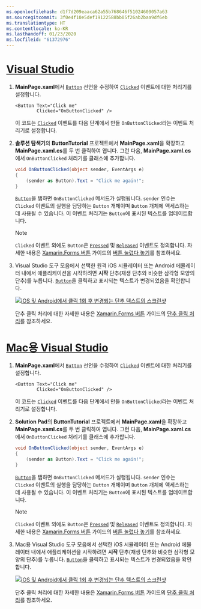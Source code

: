 ```yaml
---
ms.openlocfilehash: d1f7d209eaaca62a55b768646f51024609057a63
ms.sourcegitcommit: 3f0e4f10e5def19122588bb05f26ab2baa9df6eb
ms.translationtype: HT
ms.contentlocale: ko-KR
ms.lasthandoff: 01/23/2020
ms.locfileid: "61372976"
---
```

# <a name="visual-studiotabvswin"></a>[Visual Studio](#tab/vswin)

1. **MainPage.xaml**에서 [`Button`](xref:Xamarin.Forms.Button) 선언을 수정하여 [`Clicked`](xref:Xamarin.Forms.Button.Clicked) 이벤트에 대한 처리기를 설정합니다.

    ```xaml
    <Button Text="Click me"
            Clicked="OnButtonClicked" />
    ```

    이 코드는 [`Clicked`](xref:Xamarin.Forms.Button.Clicked) 이벤트를 다음 단계에서 만들 `OnButtonClicked`라는 이벤트 처리기로 설정합니다.

1. **솔루션 탐색기**의 **ButtonTutorial** 프로젝트에서 **MainPage.xaml**을 확장하고 **MainPage.xaml.cs**를 두 번 클릭하여 엽니다. 그런 다음, **MainPage.xaml.cs**에서 `OnButtonClicked` 처리기를 클래스에 추가합니다.

    ```csharp
    void OnButtonClicked(object sender, EventArgs e)
    {
        (sender as Button).Text = "Click me again!";
    }
    ```

    [`Button`](xref:Xamarin.Forms.Button)을 탭하면 `OnButtonClicked` 메서드가 실행됩니다. `sender` 인수는 `Clicked` 이벤트의 실행을 담당하는 `Button` 개체이며 `Button` 개체에 액세스하는 데 사용될 수 있습니다. 이 이벤트 처리기는 `Button`에 표시된 텍스트를 업데이트합니다.

    > [!NOTE]
    > `Clicked` 이벤트 외에도 `Button`은 [`Pressed`](xref:Xamarin.Forms.Button.Pressed) 및 [`Released`](xref:Xamarin.Forms.Button.Released) 이벤트도 정의합니다. 자세한 내용은 [Xamarin.Forms 버튼](~/xamarin-forms/user-interface/button.md) 가이드의 [버튼 눌렀다 놓기](~/xamarin-forms/user-interface/button.md#pressing-and-releasing-the-button)를 참조하세요.

1. Visual Studio 도구 모음에서 선택한 원격 iOS 시뮬레이터 또는 Android 에뮬레이터 내에서 애플리케이션을 시작하려면 **시작** 단추(재생 단추와 비슷한 삼각형 모양의 단추)를 누릅니다. [`Button`](xref:Xamarin.Forms.Button)을 클릭하고 표시되는 텍스트가 변경되었음을 확인합니다.

    [![iOS 및 Android에서 클릭 1회 후 변경되는 단추 텍스트의 스크린샷](../images/handle-button-click.png "단추 클릭 처리")](../images/handle-button-click-large.png#lightbox "단추 클릭 처리")

    단추 클릭 처리에 대한 자세한 내용은 [Xamarin.Forms 버튼](~/xamarin-forms/user-interface/button.md) 가이드의 [단추 클릭 처리](~/xamarin-forms/user-interface/button.md#handling-button-clicks)를 참조하세요.

# <a name="visual-studio-for-mactabvsmac"></a>[Mac용 Visual Studio](#tab/vsmac)

1. **MainPage.xaml**에서 [`Button`](xref:Xamarin.Forms.Button) 선언을 수정하여 [`Clicked`](xref:Xamarin.Forms.Button.Clicked) 이벤트에 대한 처리기를 설정합니다.

    ```xaml
    <Button Text="Click me"
            Clicked="OnButtonClicked" />
    ```

    이 코드는 [`Clicked`](xref:Xamarin.Forms.Button.Clicked) 이벤트를 다음 단계에서 만들 `OnButtonClicked`라는 이벤트 처리기로 설정합니다.

1. **Solution Pad**의 **ButtonTutorial** 프로젝트에서 **MainPage.xaml**을 확장하고 **MainPage.xaml.cs**를 두 번 클릭하여 엽니다. 그런 다음, **MainPage.xaml.cs**에서 `OnButtonClicked` 처리기를 클래스에 추가합니다.

    ```csharp
    void OnButtonClicked(object sender, EventArgs e)
    {
        (sender as Button).Text = "Click me again!";
    }
    ```

    [`Button`](xref:Xamarin.Forms.Button)을 탭하면 `OnButtonClicked` 메서드가 실행됩니다. `sender` 인수는 `Clicked` 이벤트의 실행을 담당하는 `Button` 개체이며 `Button` 개체에 액세스하는 데 사용될 수 있습니다. 이 이벤트 처리기는 `Button`에 표시된 텍스트를 업데이트합니다.

    > [!NOTE]
    > `Clicked` 이벤트 외에도 `Button`은 [`Pressed`](xref:Xamarin.Forms.Button.Pressed) 및 [`Released`](xref:Xamarin.Forms.Button.Released) 이벤트도 정의합니다. 자세한 내용은 [Xamarin.Forms 버튼](~/xamarin-forms/user-interface/button.md) 가이드의 [버튼 눌렀다 놓기](~/xamarin-forms/user-interface/button.md#pressing-and-releasing-the-button)를 참조하세요.

1. Mac용 Visual Studio 도구 모음에서 선택한 iOS 시뮬레이터 또는 Android 에뮬레이터 내에서 애플리케이션을 시작하려면 **시작** 단추(재생 단추와 비슷한 삼각형 모양의 단추)를 누릅니다. [`Button`](xref:Xamarin.Forms.Button)을 클릭하고 표시되는 텍스트가 변경되었음을 확인합니다.

    [![iOS 및 Android에서 클릭 1회 후 변경되는 단추 텍스트의 스크린샷](../images/handle-button-click.png "단추 클릭 처리")](../images/handle-button-click-large.png#lightbox "단추 클릭 처리")

    단추 클릭 처리에 대한 자세한 내용은 [Xamarin.Forms 버튼](~/xamarin-forms/user-interface/button.md) 가이드의 [단추 클릭 처리](~/xamarin-forms/user-interface/button.md#handling-button-clicks)를 참조하세요.

